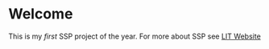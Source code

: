 # Welcome

This is my *first* SSP project of the year.  For more about SSP see [LIT Website](www.lit.ie)